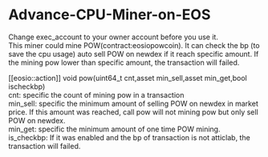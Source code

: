 # Advance-CPU-Miner-on-EOS

Change exec_account to your owner account before you use it.  
This miner could mine POW(contract:eosiopowcoin). It can check the bp (to save the cpu usage) auto sell POW on newdex if it reach specific amount. If the mining pow lower than specific amount, the transaction will failed.  

[[eosio::action]] void pow(uint64_t cnt,asset min_sell,asset min_get,bool ischeckbp)  
cnt: specific the count of mining pow in a transaction  
min_sell: specific the minimum amount of selling POW on newdex in market price. If this amount was reached, call pow will not mining pow but only sell POW on newdex.  
min_get: specific the minimum amount of one time POW mining.  
is_checkbp: If it was enabled and the bp of transaction is not atticlab, the transaction will failed.  
